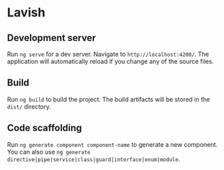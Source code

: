 # Lavish
## Development server

Run `ng serve` for a dev server. Navigate to `http://localhost:4200/`. The application will automatically reload if you change any of the source files.

## Build

Run `ng build` to build the project. The build artifacts will be stored in the `dist/` directory.



## Code scaffolding

Run `ng generate component component-name` to generate a new component. You can also use `ng generate directive|pipe|service|class|guard|interface|enum|module`.

